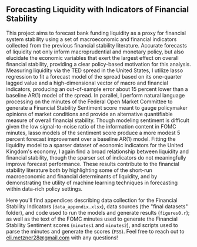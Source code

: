 ## Forecasting Liquidity with Indicators of Financial Stability

This project aims to forecast bank funding liquidity as a proxy for financial system stability using a set of macroeconomic and financial indicators collected from the previous financial stability literature. Accurate forecasts of liquidity not only inform macroprudential and monetary policy, but also elucidate the economic variables that exert the largest effect on overall financial stability, providing a clear policy-based motivation for this analysis. Measuring liquidity via the TED spread in the United States, I utilize lasso regression to fit a forecast model of the spread based on its one-quarter lagged value and a high-dimensional vector of macro and financial indicators, producing an out-of-sample error about 15 percent lower than a baseline AR(1) model of the spread. In parallel, I perform natural language processing on the minutes of the Federal Open Market Committee to generate a Financial Stability Sentiment score meant to gauge policymaker opinions of market conditions and provide an alternative quantifiable measure of overall financial stability. Though modeling sentiment is difficult given the low signal-to-noise ratio of the information content in FOMC minutes, lasso models of the sentiment score produce a more modest 5 percent forecast improvement over a baseline AR(1) model. Fitting the liquidity model to a sparser dataset of economic indicators for the United Kingdom's economy, I again find a broad relationship between liquidity and financial stability, though the sparser set of indicators do not meaningfully improve forecast performance. These results contribute to the financial stability literature both by highlighting some of the short-run macroeconomic and financial determinants of liquidity, and by demonstrating the utility of machine learning techniques in forecasting within data-rich policy settings.

Here you'll find appendices describing data collection for the Financial Stability Indicators (`data_appendix.xlsx`), data sources (the "final datasets" folder), and code used to run the models and generate results (`figures0.r`); as well as the text of the FOMC minutes used to generate the Financial Stability Sentiment scores (`minutes1` and `minutes2`), and scripts used to parse the minutes and generate the scores (`FSS`). Feel free to reach out to eli.metzner28@gmail.com with any questions!
